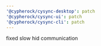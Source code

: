 ```yaml
---
'@cypherock/cysync-desktop': patch
'@cypherock/cysync-ui': patch
'@cypherock/cysync-cli': patch
---
```


fixed slow hid communication
